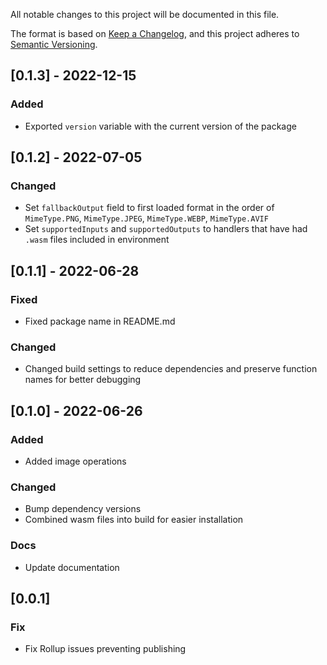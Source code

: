 All notable changes to this project will be documented in this file.

The format is based on [Keep a Changelog](https://keepachangelog.com/en/1.0.0/),
and this project adheres to [Semantic Versioning](https://semver.org/spec/v2.0.0.html).

## [0.1.3] - 2022-12-15

### Added

- Exported `version` variable with the current version of the package

## [0.1.2] - 2022-07-05

### Changed

- Set `fallbackOutput` field to first loaded format in the order of `MimeType.PNG`, `MimeType.JPEG`, `MimeType.WEBP`, `MimeType.AVIF`
- Set `supportedInputs` and `supportedOutputs` to handlers that have had `.wasm` files included in environment

## [0.1.1] - 2022-06-28

### Fixed

- Fixed package name in README.md

### Changed

- Changed build settings to reduce dependencies and preserve function names for better debugging

## [0.1.0] - 2022-06-26

### Added

- Added image operations

### Changed

- Bump dependency versions
- Combined wasm files into build for easier installation

### Docs

- Update documentation

## [0.0.1]

### Fix

- Fix Rollup issues preventing publishing
